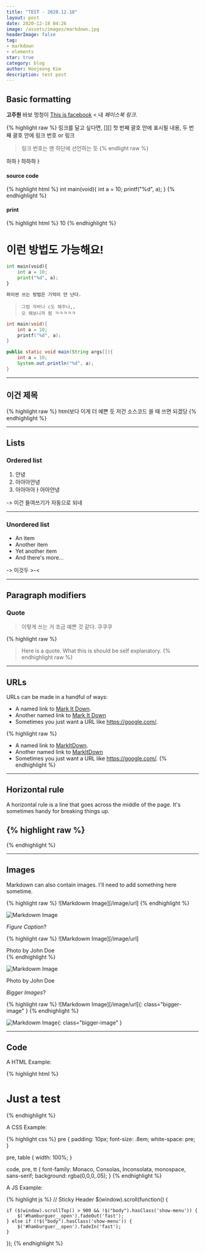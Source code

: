 ```yaml
---
title: "TEST - 2020.12.18"
layout: post
date: 2020-12-18 04:26
image: /assets/images/markdown.jpg
headerImage: false
tag:
- markdown
- elements
star: true
category: blog
author: Hoojeong Kim
description: test post
---
```


## Basic formatting

**고주원** 바보 멍청이 [This is facebook][1] < 내 *페이스북 링크*.

{% highlight raw %}
링크를 달고 싶다면, [][] 첫 번째 괄호 안에 표시될 내용, 두 번째 괄호 안에 링크 번호 or 링크
> 링크 번호는 맨 하단에 선언하는 듯
{% endlight raw %}

하하ㅏ하하하ㅏ

#### source code

{% highlight html %}
int main(void){
    int a = 10;
    printf("%d", a);
}
{% endhighlight %}

#### print

{% highlight html %}
10
{% endhighlight %}

# 이런 방법도 가능해요!

```python
int main(void){
    int a = 10;
    print("%d", a);
}

파이썬 쓰는 방법은 기억이 안 난다.
```

> ``` 뒤에 python 키워드를 붙이면, python 언어 스타일에 맞게 강조해줌
> 그럼 자바나 c도 해주나,,
> 오 해보니까 됨 ㅋㅋㅋㅋㅋ

```c
int main(void){
    int a = 10;
    printf("%d", a);
}
```

```java
public static void main(String args[]){
    int a = 10;
    System.out.println("%d", a);
}
```

---

## 이건 제목

{% highlight raw %}
html보다 이게 더 예쁜 듯
저건 소스코드 쓸 때 쓰면 되겠당
{% endhighlight %}

---

## Lists

### Ordered list

1. 안녕
2. 아아아안녕
3. 아아아아ㅏ아아안녕

-> 이건 들여쓰기가 자동으로 되네

---

### Unordered list

* An item
* Another item
* Yet another item
* And there's more...

-> 이것두 >-<

---

## Paragraph modifiers

### Quote

> 이렇게 쓰는 거 조금 예쁜 것 같다. 쿠쿠쿠

{% highlight raw %}
> Here is a quote. What this is should be self explanatory.
{% endhighlight raw %}

---

## URLs

URLs can be made in a handful of ways:

* A named link to [Mark It Down][3].
* Another named link to [Mark It Down](https://google.com/)
* Sometimes you just want a URL like <https://google.com/>.

{% highlight raw %}
* A named link to [MarkItDown][3].
* Another named link to [MarkItDown](https://google.com/)
* Sometimes you just want a URL like <https://google.com/>.
{% endhighlight %}

---

## Horizontal rule

A horizontal rule is a line that goes across the middle of the page.
It's sometimes handy for breaking things up.

{% highlight raw %}
---
{% endhighlight %}

---

## Images

Markdown can also contain images. I'll need to add something here sometime.

{% highlight raw %}
![Markdowm Image][/image/url]
{% endhighlight %}

![Markdowm Image][5]

*Figure Caption*?

{% highlight raw %}
![Markdowm Image][/image/url]
<figcaption class="caption">Photo by John Doe</figcaption>
{% endhighlight %}

![Markdowm Image][5]
<figcaption class="caption">Photo by John Doe</figcaption>

*Bigger Images*?

{% highlight raw %}
![Markdowm Image][/image/url]{: class="bigger-image" }
{% endhighlight %}

![Markdowm Image][5]{: class="bigger-image" }

---

## Code

A HTML Example:

{% highlight html %}
<!DOCTYPE html>
<html lang="en">
<head>
    <meta charset="UTF-8">
    <title>Document</title>
</head>
<body>
    <h1>Just a test</h1>
</body>
</html>
{% endhighlight %}

A CSS Example:

{% highlight css %}
pre {
    padding: 10px;
    font-size: .8em;
    white-space: pre;
}

pre, table {
    width: 100%;
}

code, pre, tt {
    font-family: Monaco, Consolas, Inconsolata, monospace, sans-serif;
    background: rgba(0,0,0,.05);
}
{% endhighlight %}

A JS Example:

{% highlight js %}
// Sticky Header
$(window).scroll(function() {

    if ($(window).scrollTop() > 900 && !$("body").hasClass('show-menu')) {
        $('#hamburguer__open').fadeOut('fast');
    } else if (!$("body").hasClass('show-menu')) {
        $('#hamburguer__open').fadeIn('fast');
    }

});
{% endhighlight %}

[1]: https://facebook.com/gnwjd309
[2]: https://www.fileformat.info/info/unicode/char/2163/index.htm
[3]: https://daringfireball.net/projects/markdown/basics
[4]: https://daringfireball.net/projects/markdown/syntax
[5]: https://kune.fr/wp-content/uploads/2013/10/ghost-blog.jpg